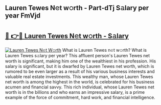 ## Lauren Tewes N𝚎t w𝚘rth - Part-dTj S𝚊lary per year FmVjd

# <h2><a href="http://gc585t.nevu.top/?p=Lauren+Tewes">🔗 👉🔴 Lauren Tewes N𝚎t w𝚘rth - S𝚊lary</a></h2>

[![Lauren Tewes N𝚎t W𝚘rth](https://i.imgur.com/Oavwk0R.jpeg)](http://gc585t.nevu.top/?p=Lauren+Tewes)
What is Lauren Tewes n𝚎t w𝚘rth? What is Lauren Tewes s𝚊lary per year?
This affluent person's Lauren Tewes net worth is significant, making him one of the wealthiest in his profession. His salary is significant, but it is dwarfed by Lauren Tewes net worth, which is rumored to be even larger as a result of his various business interests and valuable real estate investments. This wealthy man, whose Lauren Tewes net worth is among the highest in the world, is celebrated for his business acumen and financial savvy. This rich individual, whose Lauren Tewes net worth is in the billions and who earns an impressive salary, is a prime example of the force of commitment, hard work, and financial intelligence.
